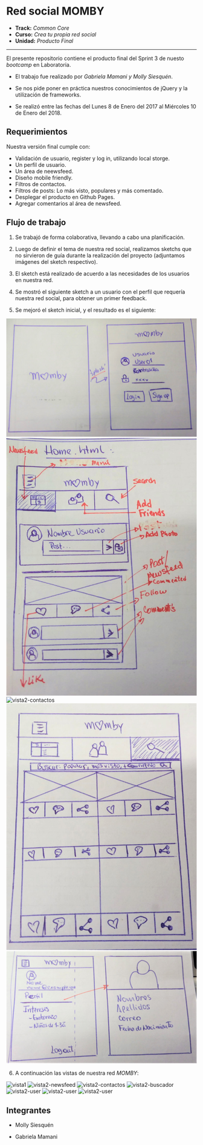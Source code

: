 # Red social MOMBY

* **Track:** _Common Core_
* **Curso:** _Crea tu propia red social_
* **Unidad:** _Producto Final_

***

El presente repositorio contiene el producto final del Sprint 3 de nuesto _bootcamp_ en Laboratoria.

* El trabajo fue realizado por  _Gabriela Mamani y Molly Siesquén_.

* Se nos pide poner en práctica nuestros conocimientos de jQuery y la utilización de frameworks.

* Se realizó entre las fechas del Lunes 8 de Enero del 2017 al Miércoles 10 de Enero del 2018.

## Requerimientos

Nuestra versión final cumple con:

* Validación de usuario, register y log in, utilizando local storge.
* Un perfil de usuario.
* Un área de neewsfeed.
* Diseño mobile friendly.
* Filtros de contactos.
* Filtros de posts: Lo más visto, populares y más comentado.
* Desplegar el producto en Github Pages.
* Agregar comentarios al área de newsfeed.

## Flujo de trabajo

1. Se trabajó de forma colaborativa, llevando a cabo una planificación.

2. Luego de definir el tema de nuestra red social, realizamos sketchs que no sirvieron de guía durante la realización del proyecto (adjuntamos imágenes del sketch respectivo).

3. El sketch está realizado de acuerdo a las necesidades de los usuarios en nuestra red.

4. Se mostró el siguiente sketch a un usuario con el perfil que requería nuestra red social, para obtener un primer feedback.

5. Se mejoró el sketch inicial, y el resultado es el siguiente:

![vista1](assets/docs/vista1.jpg)
![vista2-newsfeed](assets/docs/vista2-newsfeed.jpg)
![vista2-contactos](assets/docs/vista2-contactos.jpg)
![vista2-buscador](assets/docs/home-buscador.jpg)
![vista2-user](assets/docs/vista2-user.jpg)

6. A continuación las vistas de nuestra red _MOMBY_:

![vista1](assets/docs/m1.jpg)
![vista2-newsfeed](assets/docs/m1.1.1.jpg)
![vista2-contactos](assets/docs/m1.1.jpg)
![vista2-buscador](assets/docs/m2.jpg)
![vista2-user](assets/docs/m3.jpg)
![vista2-user](assets/docs/m4.jpg)
![vista2-user](assets/docs/m5.jpg)

## Integrantes

* Molly Siesquén

* Gabriela Mamani